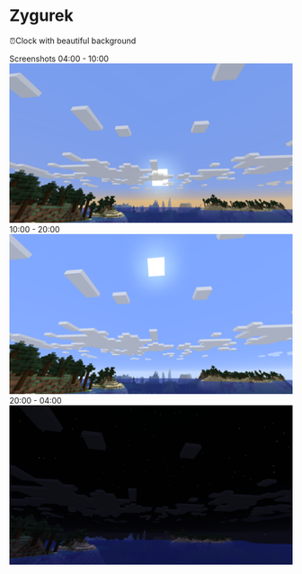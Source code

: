 # Zygurek
⏰Clock with beautiful background

Screenshots
04:00 - 10:00
![Image](https://raw.githubusercontent.com/ctrl-team/Zygurek/master/poranek.png)
10:00 - 20:00
![Image](https://raw.githubusercontent.com/ctrl-team/Zygurek/master/popoludnie.png)
20:00 - 04:00
![Image](https://raw.githubusercontent.com/ctrl-team/Zygurek/master/noc.png)
